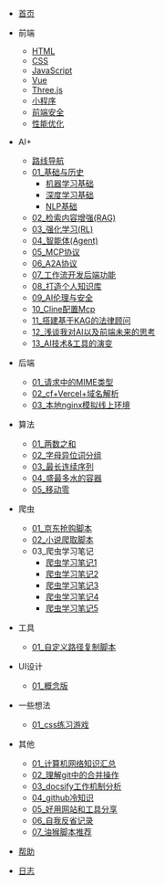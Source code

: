 <!-- docs/_sidebar.md -->

- [首页](/)

- 前端

  - [HTML](/前端/html/01_HTML5新增内容.md)
  - [CSS](/前端/css/01_弹性盒子超宽现象.md)
  - [JavaScript](/前端/js/01_数据类型.md)
  - [Vue](/前端/vue/01_test.md)
  - [Three.js](/前端/threejs/01_Introduction.md)
  - [小程序](/前端/minProgram/01_Introduction.md)
  - [前端安全](/前端/safety/01_URL编码.md)
  - [性能优化](/前端/capability/01_test.md)

- AI+

  - [路线导航](/AI/index.md)
  - [01_基础与历史](/AI/01_基础与历史.md)
     - [机器学习基础](/AI/01a_机器学习基础.md)
     - [深度学习基础](/AI/01b_深度学习基础.md)
     - [NLP基础](/AI/01c_NLP基础.md)
  - [02_检索内容增强(RAG)](/AI/02_检索内容增强(RAG).md)
  - [03_强化学习(RL)](/AI/03_强化学习(RL).md)
  - [04_智能体(Agent)](/AI/04_智能体(Agent).md)
  - [05_MCP协议](/AI/05_MCP协议.md)
  - [06_A2A协议](/AI/06_A2A协议.md)
  - [07_工作流开发后端功能](/AI/07_工作流开发后端功能.md)
  - [08_打造个人知识库](/AI/08_打造个人知识库.md)
  - [09_AI伦理与安全](/AI/09_AI伦理与安全.md)
  - [10_Cline配置Mcp](/AI/10_Cline配置Mcp.md)
  - [11_搭建基于KAG的法律顾问](/AI/11_搭建基于KAG的法律顾问.md)
  - [12_浅谈我对AI以及前端未来的思考](/AI/12_浅谈我对AI以及前端未来的思考.md)
  - [13_AI技术&工具的演变](/AI/13_AI技术&工具的演变.md)

- 后端

  - [01_请求中的MIME类型](/后端/01_请求中的MIME类型.md)
  - [02_cf+Vercel+域名解析](/后端/02_将Vercel挂载到Cloudflare.md)
  - [03_本地nginx模拟线上环境](/后端/03_本地nginx模拟线上环境.md)

- 算法

  - [01_两数之和](/算法/01_两数之和.md)
  - [02_字母异位词分组](/算法/02_字母异位词分组.md)
  - [03_最长连续序列](/算法/03_最长连续序列.md)
  - [04_盛最多水的容器](/算法/04_盛最多水的容器.md)
  - [05_移动零](/算法/05_移动零.md)

- 爬虫

  - [01_京东抢购脚本](/爬虫/01_京东抢购脚本.md)
  - [02_小说爬取脚本](/爬虫/02_小说爬取脚本.md)
  - 03_爬虫学习笔记
      - [爬虫学习笔记1](/爬虫/python-爬虫学习笔记(一).md)
      - [爬虫学习笔记2](/爬虫/python-爬虫学习笔记(二).md)
      - [爬虫学习笔记3](/爬虫/python-爬虫学习笔记(三).md)
      - [爬虫学习笔记4](/爬虫/python-爬虫学习笔记(四).md)
      - [爬虫学习笔记5](/爬虫/python-爬虫学习笔记(五).md)

- 工具

  - [01_自定义路径复制脚本](/工具/01_自定义路径复制脚本.md)

- UI设计

  - [01_概念版](/UI设计/01_概念版.md)


- 一些想法

  - [01_css练习游戏](/一些想法/01_css练习游戏.md)

- 其他

  - [01_计算机网络知识汇总](/其他/01_计算机网络知识汇总.md)
  - [02_理解git中的合并操作](/其他/02_理解git中的合并操作.md)
  - [03_docsify工作机制分析](/其他/03_docsify工作机制分析.md)
  - [04_github冷知识](/其他/04_github冷知识.md)
  - [05_好用网站和工具分享](/其他/05_好用网站和工具分享.md)
  - [06_自我反省记录](/其他/06_自我反省记录.md)
  - [07_油猴脚本推荐](/其他/07_油猴脚本推荐.md)

- [帮助](guide.md "帮助文档")
- [日志](log.md "日志文档")
